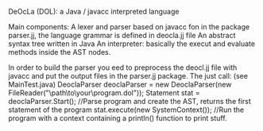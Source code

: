DeOcLa (DOL): a Java / javacc interpreted language

Main components:
A lexer and parser based on javacc fon in the package  parser.jj, the language grammar is defined in deocla.jj file
An abstract syntax tree written in Java
An interpreter: basically the execut and evaluate methods inside the AST nodes.

In order to build the parser you eed to preprocess the deocl.jj file with javacc and put the output files in the parser.jj package.
The just call: (see MainTest.java)
DeoclaParser deoclaParser = new DeoclaParser(new FileReader("\\path\\to\\your\\program.dol"));
Statement stat = deoclaParser.Start(); //Parse program and create the AST, returns the first statement of the program
stat.execute(new SystemContext()); //Run the program with a context containing a println() function to print stuff.
